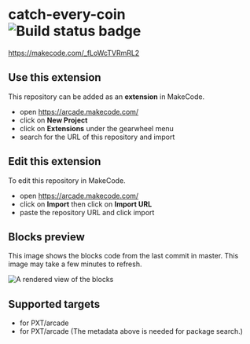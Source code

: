 # catch-every-coin ![Build status badge](https://github.com/mameeewin/catch-every-coin/workflows/MakeCode/badge.svg)

https://makecode.com/_fLoWcTVRmRL2


## Use this extension

This repository can be added as an **extension** in MakeCode.

* open https://arcade.makecode.com/
* click on **New Project**
* click on **Extensions** under the gearwheel menu
* search for the URL of this repository and import

## Edit this extension

To edit this repository in MakeCode.

* open https://arcade.makecode.com/
* click on **Import** then click on **Import URL**
* paste the repository URL and click import

## Blocks preview

This image shows the blocks code from the last commit in master.
This image may take a few minutes to refresh.

![A rendered view of the blocks](https://github.com/mameeewin/catch-every-coin/raw/master/.makecode/blocks.png)

## Supported targets

* for PXT/arcade
* for PXT/arcade
(The metadata above is needed for package search.)

